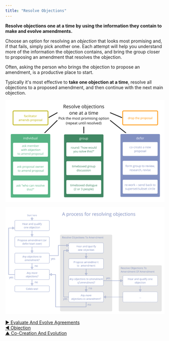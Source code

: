 ```yaml
---
title: "Resolve Objections"
---
```



**Resolve objections one at a time by using the information they contain to make and evolve amendments.**

Choose an option for resolving an <dfn data-info="Objection: An argument demonstrating (or revealing) how a (proposed) agreement or activity can lead to unintended consequences, or that there are worthwhile ways to improve it.">objection</dfn> that looks most promising  and, if that fails, simply pick another one. Each attempt will help you understand more of the information the objection contains, and bring the group closer to proposing an amendment that resolves the objection.

Often, asking the person who brings the objection to propose an amendment, is a productive place to start.

Typically it's most effective to **take one objection at a time**, resolve all objections to a proposed amendment, and then continue with the next main objection.

![Some options for resolving objections](img/agreements/resolve-objections.png)

![A process for resolving objections](img/agreements/resolve-objections-process.png)


[&#9654; Evaluate And Evolve Agreements](evaluate-and-evolve-agreements.html)<br/>[&#9664; Objection](objection.html)<br/>[&#9650; Co-Creation And Evolution](co-creation-and-evolution.html)

